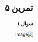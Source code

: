<div dir="rtl">

# تمرین ۵

### سوال ۱

  ![image](https://user-images.githubusercontent.com/77579794/236617873-b2eafc54-8687-46a0-8004-7579a057e126.png)


</div>
